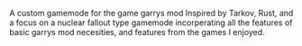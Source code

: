A custom gamemode for the game garrys mod
Inspired by Tarkov, Rust, and a focus on a nuclear fallout type gamemode incorperating all the features of basic garrys mod necesities, and features from the games I enjoyed.
